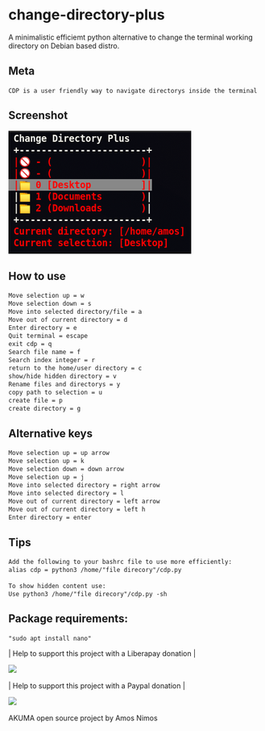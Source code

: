 # change-directory-plus
A minimalistic efficiemt python alternative to change the terminal working directory on Debian based distro.

## Meta
	CDP is a user friendly way to navigate directorys inside the terminal 


## Screenshot
![](cdp_screenshot/cdp_001.png)

## How to use
	Move selection up = w
	Move selection down = s
	Move into selected directory/file = a
	Move out of current directory = d
	Enter directory = e
	Quit terminal = escape
	exit cdp = q
	Search file name = f
	Search index integer = r
	return to the home/user directory = c
	show/hide hidden directory = v
	Rename files and directorys = y
	copy path to selection = u
	create file = p
	create directory = g
	
## Alternative keys
	Move selection up = up arrow
	Move selection up = k
	Move selection down = down arrow
	Move selection up = j
	Move into selected directory = right arrow
	Move into selected directory = l
	Move out of current directory = left arrow
	Move out of current directory = left h
	Enter directory = enter

## Tips
	Add the following to your bashrc file to use more efficiently:
	alias cdp = python3 /home/"file direcory"/cdp.py

	To show hidden content use:
	Use python3 /home/"file direcory"/cdp.py -sh
	
## Package requirements:
	"sudo apt install nano"
	
| Help to support this project with a Liberapay donation |

[![](https://liberapay.com/assets/widgets/donate.svg)](
https://liberapay.com/Amos_Nimos/donate)

| Help to support this project with a Paypal donation |

[![](https://www.paypalobjects.com/en_US/i/btn/btn_donateCC_LG.gif)](https://paypal.me/amosnimos?locale.x=en_US)
	
AKUMA open source project by Amos Nimos
